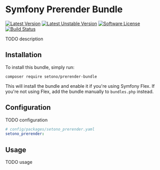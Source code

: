 # Symfony Prerender Bundle

[![Latest Version][ico-version]][link-packagist]
[![Latest Unstable Version][ico-unstable-version]][link-packagist]
[![Software License][ico-license]](LICENSE)
[![Build Status][ico-github-actions]][link-github-actions]

TODO description

## Installation

To install this bundle, simply run:

```shell
composer require setono/prerender-bundle
```

This will install the bundle and enable it if you're using Symfony Flex. If you're not using Flex, add the bundle
manually to `bundles.php` instead.

## Configuration

TODO configuration

```yaml
# config/packages/setono_prerender.yaml
setono_prerender:
```

## Usage

TODO usage

[ico-version]: https://poser.pugx.org/setono/prerender-bundle/v/stable
[ico-unstable-version]: https://poser.pugx.org/setono/prerender-bundle/v/unstable
[ico-license]: https://poser.pugx.org/setono/prerender-bundle/license
[ico-github-actions]: https://github.com/Setono/PrerenderBundle/workflows/build/badge.svg

[link-packagist]: https://packagist.org/packages/setono/prerender-bundle
[link-github-actions]: https://github.com/Setono/PrerenderBundle/actions
